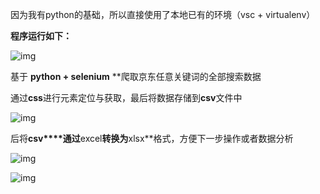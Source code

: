因为我有python的基础，所以直接使用了本地已有的环境（vsc + virtualenv）

**程序运行如下：**

![img](file:///C:/Users/航航/AppData/Local/Temp/msohtmlclip1/01/clip_image002.jpg)

基于 **python + selenium** **爬取京东任意关键词的全部搜索数据

通过**css**进行元素定位与获取，最后将数据存储到**csv**文件中

![img](file:///C:/Users/航航/AppData/Local/Temp/msohtmlclip1/01/clip_image004.jpg)

后将**csv****通过**excel**转换为**xlsx**格式，方便下一步操作或者数据分析

![img](file:///C:/Users/航航/AppData/Local/Temp/msohtmlclip1/01/clip_image006.jpg)

![img](file:///C:/Users/航航/AppData/Local/Temp/msohtmlclip1/01/clip_image008.jpg)